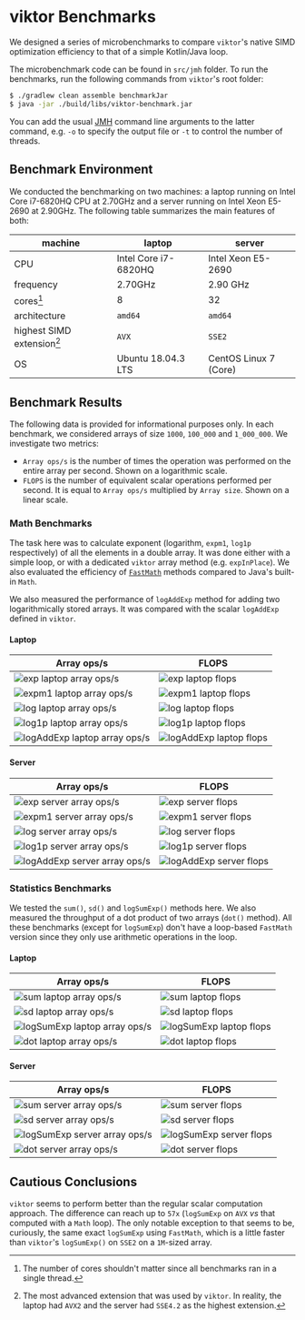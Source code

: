 # viktor Benchmarks

We designed a series of microbenchmarks to compare `viktor`'s
native SIMD optimization efficiency to that of a simple Kotlin/Java loop.

The microbenchmark code can be found in `src/jmh` folder. To run the benchmarks, run
the following commands from `viktor`'s root folder:
```bash
$ ./gradlew clean assemble benchmarkJar
$ java -jar ./build/libs/viktor-benchmark.jar
```
You can add the usual [JMH](https://openjdk.java.net/projects/code-tools/jmh/)
command line arguments to the latter command, e.g. `-o` to specify
the output file or `-t` to control the number of threads.

## Benchmark Environment

We conducted the benchmarking on two machines:
a laptop running on Intel Core i7-6820HQ CPU at 2.70GHz
and a server running on Intel Xeon E5-2690 at 2.90GHz.
The following table summarizes the main features of both:

machine | laptop | server
--------|--------|-------
CPU | Intel Core i7-6820HQ | Intel Xeon E5-2690
frequency | 2.70GHz | 2.90 GHz
cores[^cores] | 8 | 32
architecture | `amd64` | `amd64`
highest SIMD extension[^simd] | `AVX` | `SSE2`
OS | Ubuntu 18.04.3 LTS | CentOS Linux 7 (Core)

[^cores]: The number of cores shouldn't matter since all benchmarks ran in a single thread.

[^simd]: The most advanced extension that was used by `viktor`. In reality, the laptop
  had `AVX2` and the server had `SSE4.2` as the highest extension.
  
## Benchmark Results

The following data is provided for informational purposes only.
In each benchmark, we considered arrays of size `1000`, `100_000` and `1_000_000`.
We investigate two metrics:
* `Array ops/s` is the number of times the operation was performed on the entire array
  per second. Shown on a logarithmic scale.
* `FLOPS` is the number of equivalent scalar operations performed per second. It is equal
to `Array ops/s` multiplied by `Array size`. Shown on a linear scale.  

### Math Benchmarks

The task here was to calculate exponent (logarithm, `expm1`, `log1p` respectively)
of all the elements in a double array. It was done either with a simple loop,
or with a dedicated `viktor` array method (e.g. `expInPlace`). We also evaluated the
efficiency of
[`FastMath`](https://commons.apache.org/proper/commons-math/javadocs/api-3.3/org/apache/commons/math3/util/FastMath.html)
methods compared to Java's built-in `Math`.

We also measured the performance of `logAddExp` method for adding
two logarithmically stored arrays. It was compared with the scalar `logAddExp`
defined in `viktor`.

#### Laptop

Array ops/s | FLOPS 
------------|------
![exp laptop array ops/s](./figures/ExpBenchmark_arrayopss_workstation.png) | ![exp laptop flops](./figures/ExpBenchmark_flops_workstation.png)
![expm1 laptop array ops/s](./figures/Expm1Benchmark_arrayopss_workstation.png) | ![expm1 laptop flops](./figures/Expm1Benchmark_flops_workstation.png)
![log laptop array ops/s](./figures/LogBenchmark_arrayopss_workstation.png) | ![log laptop flops](./figures/LogBenchmark_flops_workstation.png)
![log1p laptop array ops/s](./figures/Log1pBenchmark_arrayopss_workstation.png) | ![log1p laptop flops](./figures/Log1pBenchmark_flops_workstation.png)
![logAddExp laptop array ops/s](./figures/LogAddExpBenchmark_arrayopss_workstation.png) | ![logAddExp laptop flops](./figures/LogAddExpBenchmark_flops_workstation.png)

#### Server

Array ops/s | FLOPS 
------------|------
![exp server array ops/s](./figures/ExpBenchmark_arrayopss_server.png) | ![exp server flops](./figures/ExpBenchmark_flops_server.png)
![expm1 server array ops/s](./figures/Expm1Benchmark_arrayopss_server.png) | ![expm1 server flops](./figures/Expm1Benchmark_flops_server.png)
![log server array ops/s](./figures/LogBenchmark_arrayopss_server.png) | ![log server flops](./figures/LogBenchmark_flops_server.png)
![log1p server array ops/s](./figures/Log1pBenchmark_arrayopss_server.png) | ![log1p server flops](./figures/Log1pBenchmark_flops_server.png)
![logAddExp server array ops/s](./figures/LogAddExpBenchmark_arrayopss_server.png) | ![logAddExp server flops](./figures/LogAddExpBenchmark_flops_server.png)

### Statistics Benchmarks

We tested the `sum()`, `sd()` and `logSumExp()` methods here. We also measured
the throughput of a dot product of two arrays (`dot()` method). All these benchmarks
(except for `logSumExp`) don't have a loop-based `FastMath` version since they only
use arithmetic operations in the loop.

#### Laptop

Array ops/s | FLOPS 
------------|------
![sum laptop array ops/s](./figures/SumBenchmark_arrayopss_workstation.png) | ![sum laptop flops](./figures/SumBenchmark_flops_workstation.png)
![sd laptop array ops/s](./figures/SDBenchmark_arrayopss_workstation.png) | ![sd laptop flops](./figures/SDBenchmark_flops_workstation.png)
![logSumExp laptop array ops/s](./figures/LogSumExpBenchmark_arrayopss_workstation.png) | ![logSumExp laptop flops](./figures/LogSumExpBenchmark_flops_workstation.png)
![dot laptop array ops/s](./figures/DotBenchmark_arrayopss_workstation.png) | ![dot laptop flops](./figures/DotBenchmark_flops_workstation.png)

#### Server

Array ops/s | FLOPS 
------------|------
![sum server array ops/s](./figures/SumBenchmark_arrayopss_server.png) | ![sum server flops](./figures/SumBenchmark_flops_server.png)
![sd server array ops/s](./figures/SDBenchmark_arrayopss_server.png) | ![sd server flops](./figures/SDBenchmark_flops_server.png)
![logSumExp server array ops/s](./figures/LogSumExpBenchmark_arrayopss_server.png) | ![logSumExp server flops](./figures/LogSumExpBenchmark_flops_server.png)
![dot server array ops/s](./figures/DotBenchmark_arrayopss_server.png) | ![dot server flops](./figures/DotBenchmark_flops_server.png)

## Cautious Conclusions

`viktor` seems to perform better than the
regular scalar computation approach. The difference can reach up to `57x` (`logSumExp`
on `AVX` _vs_ that computed with a `Math` loop).
The only notable exception to that seems to be, curiously, the same exact
`logSumExp` using `FastMath`, which is a little faster than `viktor`'s
`logSumExp()` on `SSE2` on a `1M`-sized array.
